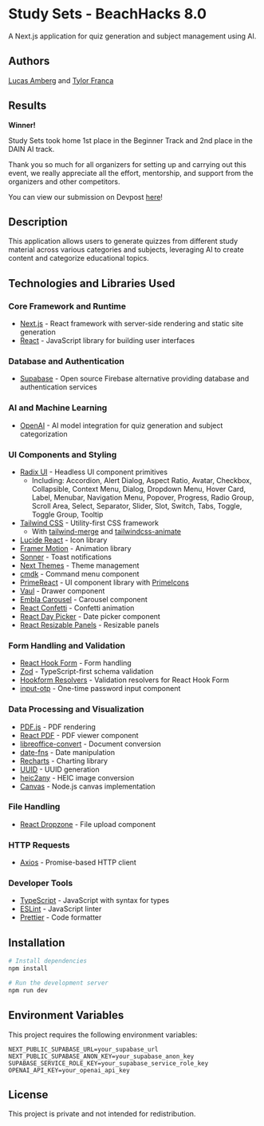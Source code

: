 # Study Sets - BeachHacks 8.0

A Next.js application for quiz generation and subject management using AI.

## Authors

[Lucas Amberg](https://github.com/lucas-amberg) and [Tylor Franca](https://github.com/tylorrfranca)

## Results

**Winner!**

Study Sets took home 1st place in the Beginner Track and 2nd place in the DAIN AI track.

Thank you so much for all organizers for setting up and carrying out this event, we really appreciate all the effort, mentorship, and support from the organizers and other competitors.

You can view our submission on Devpost [here](https://devpost.com/software/study-sets?_gl=1*x3z1sg*_gcl_au*MTk1NDU3NzEzLjE3NDI2NjE3MzI.*_ga*MjAzNzE4NTg5LjE3NDI2NjE3MzI.*_ga_0YHJK3Y10M*MTc0MzcyNDg1Ny44LjEuMTc0MzcyNDg3OS4wLjAuMA..)!

## Description

This application allows users to generate quizzes from different study material across various categories and subjects, leveraging AI to create content and categorize educational topics.

## Technologies and Libraries Used

### Core Framework and Runtime

- [Next.js](https://nextjs.org/) - React framework with server-side rendering and static site generation
- [React](https://react.dev/) - JavaScript library for building user interfaces

### Database and Authentication

- [Supabase](https://supabase.com/) - Open source Firebase alternative providing database and authentication services

### AI and Machine Learning

- [OpenAI](https://openai.com/) - AI model integration for quiz generation and subject categorization

### UI Components and Styling

- [Radix UI](https://www.radix-ui.com/) - Headless UI component primitives
    - Including: Accordion, Alert Dialog, Aspect Ratio, Avatar, Checkbox, Collapsible, Context Menu, Dialog, Dropdown Menu, Hover Card, Label, Menubar, Navigation Menu, Popover, Progress, Radio Group, Scroll Area, Select, Separator, Slider, Slot, Switch, Tabs, Toggle, Toggle Group, Tooltip
- [Tailwind CSS](https://tailwindcss.com/) - Utility-first CSS framework
    - With [tailwind-merge](https://github.com/dcastil/tailwind-merge) and [tailwindcss-animate](https://github.com/jamiebuilds/tailwindcss-animate)
- [Lucide React](https://lucide.dev/) - Icon library
- [Framer Motion](https://www.framer.com/motion/) - Animation library
- [Sonner](https://github.com/emilkowalski/sonner) - Toast notifications
- [Next Themes](https://github.com/pacocoursey/next-themes) - Theme management
- [cmdk](https://github.com/pacocoursey/cmdk) - Command menu component
- [PrimeReact](https://primereact.org/) - UI component library with [PrimeIcons](https://primereact.org/icons/)
- [Vaul](https://github.com/emilkowalski/vaul) - Drawer component
- [Embla Carousel](https://www.embla-carousel.com/) - Carousel component
- [React Confetti](https://github.com/alampros/react-confetti) - Confetti animation
- [React Day Picker](https://react-day-picker.js.org/) - Date picker component
- [React Resizable Panels](https://github.com/bvaughn/react-resizable-panels) - Resizable panels

### Form Handling and Validation

- [React Hook Form](https://react-hook-form.com/) - Form handling
- [Zod](https://zod.dev/) - TypeScript-first schema validation
- [Hookform Resolvers](https://github.com/react-hook-form/resolvers) - Validation resolvers for React Hook Form
- [input-otp](https://github.com/guilherme-teixeira/input-otp) - One-time password input component

### Data Processing and Visualization

- [PDF.js](https://mozilla.github.io/pdf.js/) - PDF rendering
- [React PDF](https://github.com/wojtekmaj/react-pdf) - PDF viewer component
- [libreoffice-convert](https://github.com/elwerene/libreoffice-convert) - Document conversion
- [date-fns](https://date-fns.org/) - Date manipulation
- [Recharts](https://recharts.org/) - Charting library
- [UUID](https://github.com/uuidjs/uuid) - UUID generation
- [heic2any](https://github.com/alexcorvi/heic2any) - HEIC image conversion
- [Canvas](https://github.com/Automattic/node-canvas) - Node.js canvas implementation

### File Handling

- [React Dropzone](https://github.com/react-dropzone/react-dropzone) - File upload component

### HTTP Requests

- [Axios](https://axios-http.com/) - Promise-based HTTP client

### Developer Tools

- [TypeScript](https://www.typescriptlang.org/) - JavaScript with syntax for types
- [ESLint](https://eslint.org/) - JavaScript linter
- [Prettier](https://prettier.io/) - Code formatter

## Installation

```bash
# Install dependencies
npm install

# Run the development server
npm run dev
```

## Environment Variables

This project requires the following environment variables:

```
NEXT_PUBLIC_SUPABASE_URL=your_supabase_url
NEXT_PUBLIC_SUPABASE_ANON_KEY=your_supabase_anon_key
SUPABASE_SERVICE_ROLE_KEY=your_supabase_service_role_key
OPENAI_API_KEY=your_openai_api_key
```

## License

This project is private and not intended for redistribution.
